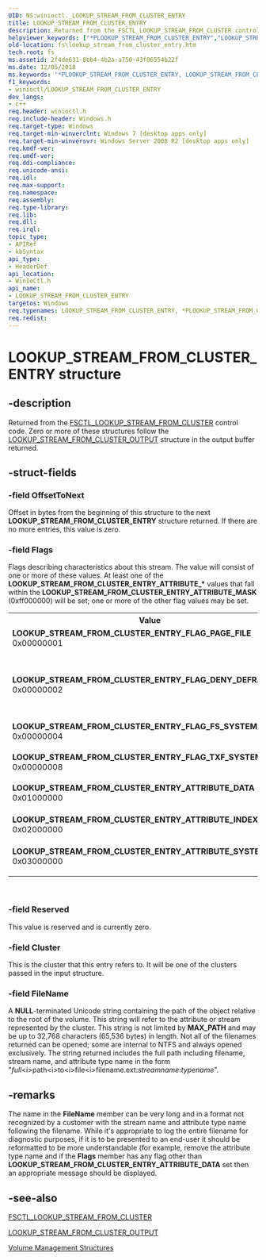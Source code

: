 ```yaml
---
UID: NS:winioctl._LOOKUP_STREAM_FROM_CLUSTER_ENTRY
title: LOOKUP_STREAM_FROM_CLUSTER_ENTRY
description: Returned from the FSCTL_LOOKUP_STREAM_FROM_CLUSTER control code.
helpviewer_keywords: ["*PLOOKUP_STREAM_FROM_CLUSTER_ENTRY","LOOKUP_STREAM_FROM_CLUSTER_ENTRY","LOOKUP_STREAM_FROM_CLUSTER_ENTRY structure [Files]","LOOKUP_STREAM_FROM_CLUSTER_ENTRY_ATTRIBUTE_DATA","LOOKUP_STREAM_FROM_CLUSTER_ENTRY_ATTRIBUTE_INDEX","LOOKUP_STREAM_FROM_CLUSTER_ENTRY_ATTRIBUTE_MASK","LOOKUP_STREAM_FROM_CLUSTER_ENTRY_ATTRIBUTE_SYSTEM","LOOKUP_STREAM_FROM_CLUSTER_ENTRY_FLAG_DENY_DEFRAG_SET","LOOKUP_STREAM_FROM_CLUSTER_ENTRY_FLAG_FS_SYSTEM_FILE","LOOKUP_STREAM_FROM_CLUSTER_ENTRY_FLAG_PAGE_FILE","LOOKUP_STREAM_FROM_CLUSTER_ENTRY_FLAG_TXF_SYSTEM_FILE","PLOOKUP_STREAM_FROM_CLUSTER_ENTRY","PLOOKUP_STREAM_FROM_CLUSTER_ENTRY structure pointer [Files]","fs.lookup_stream_from_cluster_entry","winioctl/LOOKUP_STREAM_FROM_CLUSTER_ENTRY","winioctl/PLOOKUP_STREAM_FROM_CLUSTER_ENTRY"]
old-location: fs\lookup_stream_from_cluster_entry.htm
tech.root: fs
ms.assetid: 2f4de631-8bb4-4b2a-a750-43f06554b22f
ms.date: 12/05/2018
ms.keywords: '*PLOOKUP_STREAM_FROM_CLUSTER_ENTRY, LOOKUP_STREAM_FROM_CLUSTER_ENTRY, LOOKUP_STREAM_FROM_CLUSTER_ENTRY structure [Files], LOOKUP_STREAM_FROM_CLUSTER_ENTRY_ATTRIBUTE_DATA, LOOKUP_STREAM_FROM_CLUSTER_ENTRY_ATTRIBUTE_INDEX, LOOKUP_STREAM_FROM_CLUSTER_ENTRY_ATTRIBUTE_MASK, LOOKUP_STREAM_FROM_CLUSTER_ENTRY_ATTRIBUTE_SYSTEM, LOOKUP_STREAM_FROM_CLUSTER_ENTRY_FLAG_DENY_DEFRAG_SET, LOOKUP_STREAM_FROM_CLUSTER_ENTRY_FLAG_FS_SYSTEM_FILE, LOOKUP_STREAM_FROM_CLUSTER_ENTRY_FLAG_PAGE_FILE, LOOKUP_STREAM_FROM_CLUSTER_ENTRY_FLAG_TXF_SYSTEM_FILE, PLOOKUP_STREAM_FROM_CLUSTER_ENTRY, PLOOKUP_STREAM_FROM_CLUSTER_ENTRY structure pointer [Files], fs.lookup_stream_from_cluster_entry, winioctl/LOOKUP_STREAM_FROM_CLUSTER_ENTRY, winioctl/PLOOKUP_STREAM_FROM_CLUSTER_ENTRY'
f1_keywords:
- winioctl/LOOKUP_STREAM_FROM_CLUSTER_ENTRY
dev_langs:
- c++
req.header: winioctl.h
req.include-header: Windows.h
req.target-type: Windows
req.target-min-winverclnt: Windows 7 [desktop apps only]
req.target-min-winversvr: Windows Server 2008 R2 [desktop apps only]
req.kmdf-ver: 
req.umdf-ver: 
req.ddi-compliance: 
req.unicode-ansi: 
req.idl: 
req.max-support: 
req.namespace: 
req.assembly: 
req.type-library: 
req.lib: 
req.dll: 
req.irql: 
topic_type:
- APIRef
- kbSyntax
api_type:
- HeaderDef
api_location:
- WinIoCtl.h
api_name:
- LOOKUP_STREAM_FROM_CLUSTER_ENTRY
targetos: Windows
req.typenames: LOOKUP_STREAM_FROM_CLUSTER_ENTRY, *PLOOKUP_STREAM_FROM_CLUSTER_ENTRY
req.redist: 
---
```


# LOOKUP_STREAM_FROM_CLUSTER_ENTRY structure


## -description


Returned from the 
    <a href="https://docs.microsoft.com/windows/desktop/api/winioctl/ni-winioctl-fsctl_lookup_stream_from_cluster">FSCTL_LOOKUP_STREAM_FROM_CLUSTER</a> control 
    code. Zero or more of these structures follow the 
    <a href="/windows/win32/api/winioctl/ns-winioctl-lookup_stream_from_cluster_output">LOOKUP_STREAM_FROM_CLUSTER_OUTPUT</a> 
    structure in the output buffer returned.


## -struct-fields




### -field OffsetToNext

Offset in bytes from the beginning of this structure to the next 
      <b>LOOKUP_STREAM_FROM_CLUSTER_ENTRY</b> 
      structure returned. If there are no more entries, this value is zero.


### -field Flags

Flags describing characteristics about this stream. The value will consist of one or more of these values. 
      At least one of the <b>LOOKUP_STREAM_FROM_CLUSTER_ENTRY_ATTRIBUTE_*</b> values that fall 
      within the <b>LOOKUP_STREAM_FROM_CLUSTER_ENTRY_ATTRIBUTE_MASK</b> (0xff000000) will be set; 
      one or more of the other flag values may be set.

<table>
<tr>
<th>Value</th>
<th>Meaning</th>
</tr>
<tr>
<td width="40%"><a id="LOOKUP_STREAM_FROM_CLUSTER_ENTRY_FLAG_PAGE_FILE"></a><a id="lookup_stream_from_cluster_entry_flag_page_file"></a><dl>
<dt><b>LOOKUP_STREAM_FROM_CLUSTER_ENTRY_FLAG_PAGE_FILE</b></dt>
<dt>0x00000001</dt>
</dl>
</td>
<td width="60%">
The stream is part of the system pagefile.

</td>
</tr>
<tr>
<td width="40%"><a id="LOOKUP_STREAM_FROM_CLUSTER_ENTRY_FLAG_DENY_DEFRAG_SET"></a><a id="lookup_stream_from_cluster_entry_flag_deny_defrag_set"></a><dl>
<dt><b>LOOKUP_STREAM_FROM_CLUSTER_ENTRY_FLAG_DENY_DEFRAG_SET</b></dt>
<dt>0x00000002</dt>
</dl>
</td>
<td width="60%">
The stream is locked from defragmentation. The <b>HandleInfo</b> member of the 
        <a href="https://docs.microsoft.com/windows/desktop/api/winioctl/ns-winioctl-mark_handle_info">MARK_HANDLE_INFO</a> structure for this stream has 
        the <b>MARK_HANDLE_PROTECT_CLUSTERS</b> flag set.

</td>
</tr>
<tr>
<td width="40%"><a id="LOOKUP_STREAM_FROM_CLUSTER_ENTRY_FLAG_FS_SYSTEM_FILE"></a><a id="lookup_stream_from_cluster_entry_flag_fs_system_file"></a><dl>
<dt><b>LOOKUP_STREAM_FROM_CLUSTER_ENTRY_FLAG_FS_SYSTEM_FILE</b></dt>
<dt>0x00000004</dt>
</dl>
</td>
<td width="60%">
The stream is part of a file that is internal to the filesystem.

</td>
</tr>
<tr>
<td width="40%"><a id="LOOKUP_STREAM_FROM_CLUSTER_ENTRY_FLAG_TXF_SYSTEM_FILE"></a><a id="lookup_stream_from_cluster_entry_flag_txf_system_file"></a><dl>
<dt><b>LOOKUP_STREAM_FROM_CLUSTER_ENTRY_FLAG_TXF_SYSTEM_FILE</b></dt>
<dt>0x00000008</dt>
</dl>
</td>
<td width="60%">
The stream is part of a file that is internal to TxF.

</td>
</tr>
<tr>
<td width="40%"><a id="LOOKUP_STREAM_FROM_CLUSTER_ENTRY_ATTRIBUTE_DATA"></a><a id="lookup_stream_from_cluster_entry_attribute_data"></a><dl>
<dt><b>LOOKUP_STREAM_FROM_CLUSTER_ENTRY_ATTRIBUTE_DATA</b></dt>
<dt>0x01000000</dt>
</dl>
</td>
<td width="60%">
The stream is part of a $DATA attribute for the file (data stream).

</td>
</tr>
<tr>
<td width="40%"><a id="LOOKUP_STREAM_FROM_CLUSTER_ENTRY_ATTRIBUTE_INDEX"></a><a id="lookup_stream_from_cluster_entry_attribute_index"></a><dl>
<dt><b>LOOKUP_STREAM_FROM_CLUSTER_ENTRY_ATTRIBUTE_INDEX</b></dt>
<dt>0x02000000</dt>
</dl>
</td>
<td width="60%">
The stream is part of the $INDEX_ALLOCATION attribute for the file.

</td>
</tr>
<tr>
<td width="40%"><a id="LOOKUP_STREAM_FROM_CLUSTER_ENTRY_ATTRIBUTE_SYSTEM"></a><a id="lookup_stream_from_cluster_entry_attribute_system"></a><dl>
<dt><b>LOOKUP_STREAM_FROM_CLUSTER_ENTRY_ATTRIBUTE_SYSTEM</b></dt>
<dt>0x03000000</dt>
</dl>
</td>
<td width="60%">
The stream is part of another attribute for the file.

</td>
</tr>
</table>
 


### -field Reserved

This value is reserved and is currently zero.


### -field Cluster

This is the cluster that this entry refers to. It will be one of the clusters passed in the input 
      structure.


### -field FileName

A <b>NULL</b>-terminated Unicode string containing the path of the object relative to 
      the root of the volume. This string will refer to the attribute or stream represented by the cluster. This 
      string is not limited by <b>MAX_PATH</b> and may be up to 32,768 characters (65,536 bytes) in 
      length. Not all of the filenames returned can be opened; some are internal to NTFS and always opened 
      exclusively. The string returned includes the full path including filename, stream name, and attribute type name 
      in the form 
      "<i>full</i>\<i>path</i>\<i>to</i>\<i>file</i>\<i>filename.ext</i>:<i>streamname</i>:<i>typename</i>".


## -remarks



The name in the <b>FileName</b> member can be very long and in a format not recognized by 
    a customer with the stream name and attribute type name following the filename. While it's appropriate to log the 
    entire filename for diagnostic purposes, if it is to be presented to an end-user it should be reformatted to be 
    more understandable (for example, remove the attribute type name and if the <b>Flags</b> 
    member has any flag other than <b>LOOKUP_STREAM_FROM_CLUSTER_ENTRY_ATTRIBUTE_DATA</b> set then 
    an appropriate message should be displayed.




## -see-also




<a href="https://docs.microsoft.com/windows/desktop/api/winioctl/ni-winioctl-fsctl_lookup_stream_from_cluster">FSCTL_LOOKUP_STREAM_FROM_CLUSTER</a>



<a href="/windows/win32/api/winioctl/ns-winioctl-lookup_stream_from_cluster_output">LOOKUP_STREAM_FROM_CLUSTER_OUTPUT</a>



<a href="https://docs.microsoft.com/windows/desktop/FileIO/volume-management-structures">Volume Management Structures</a>
 

 

